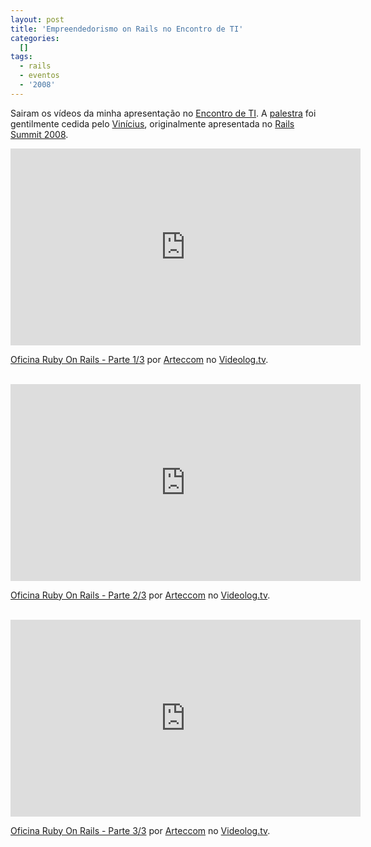 ```yaml
--- 
layout: post
title: 'Empreendedorismo on Rails no Encontro de TI'
categories: 
  []
tags:
  - rails
  - eventos
  - '2008'
---
```


Sairam os vídeos da minha apresentação no [Encontro de TI][eti]. A [palestra][] foi gentilmente cedida pelo [Vinícius][vini], originalmente apresentada no [Rails Summit 2008][summit2008].

&#x20;<iframe width="560" height="315" src="http://embed.videolog.tv/v/index.php?id_video=391466" scrolling="no" frameborder="0">&nbsp;</iframe><p><a href="http://www.videolog.tv/video.php?id=391466" target="_blank">Oficina Ruby On Rails - Parte 1/3</a> por <a href="http://www.videolog.tv/Arteccom" target="_blank">Arteccom</a>  no <a href="http://www.videolog.tv" target="_blank">Videolog.tv</a>.</p>
<br/>
&#x20;<iframe width="560" height="315" src="http://embed.videolog.tv/v/index.php?id_video=391490" scrolling="no" frameborder="0">&nbsp;</iframe><p><a href="http://www.videolog.tv/video.php?id=391490" target="_blank">Oficina Ruby On Rails - Parte 2/3</a> por <a href="http://www.videolog.tv/Arteccom" target="_blank">Arteccom</a>  no <a href="http://www.videolog.tv" target="_blank">Videolog.tv</a>.</p>
<br/>
&#x20;<iframe width="560" height="315" src="http://embed.videolog.tv/v/index.php?id_video=391504" scrolling="no" frameborder="0">&nbsp;</iframe><p><a href="http://www.videolog.tv/video.php?id=391504" target="_blank">Oficina Ruby On Rails - Parte 3/3</a> por <a href="http://www.videolog.tv/Arteccom" target="_blank">Arteccom</a>  no <a href="http://www.videolog.tv" target="_blank">Videolog.tv</a>.</p>

[palestra]: http://mergulhao.info/assets/images/2008/12/3/EmpreendedorismoOnRails.pdf
[eti]: http://encontrodeti.com.br/
[vini]: http://www.improveit.com.br/empresa/vinicius
[summit2008]: http://www.locaweb.com.br/railssummit/
